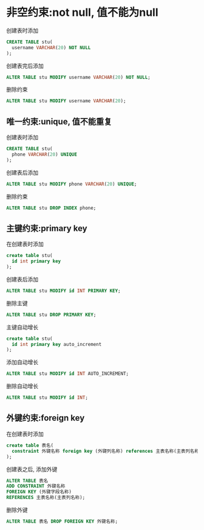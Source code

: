 # 非空约束:not null, 值不能为null
创建表时添加
```sql
CREATE TABLE stu(
  username VARCHAR(20) NOT NULL
);
```
创建表完后添加
```sql
ALTER TABLE stu MODIFY username VARCHAR(20) NOT NULL;
```
删除约束
```sql
ALTER TABLE stu MODIFY username VARCHAR(20);
```
## 唯一约束:unique, 值不能重复
创建表时添加
```sql
CREATE TABLE stu(
  phone VARCHAR(20) UNIQUE
);
```
创建表后添加
```sql
ALTER TABLE stu MODIFY phone VARCHAR(20) UNIQUE;
```
删除约束
```sql
ALTER TABLE stu DROP INDEX phone;
```
## 主键约束:primary key
在创建表时添加
```sql
create table stu(
  id int primary key
);
```
创建表后添加
```sql
ALTER TABLE stu MODIFY id INT PRIMARY KEY;
```
删除主键
```sql
ALTER TABLE stu DROP PRIMARY KEY;
```
主键自动增长
```sql
create table stu(
  id int primary key auto_increment
);
```
添加自动增长
```sql
ALTER TABLE stu MODIFY id INT AUTO_INCREMENT;
```
删除自动增长
```sql
ALTER TABLE stu MODIFY id INT;
```
## 外键约束:foreign key
在创建表时添加
```sql
create table 表名(
  constraint 外键名称 foreign key (外键列名称) references 主表名称(主表列名称)
);
```
创建表之后, 添加外键
```sql
ALTER TABLE 表名 
ADD CONSTRAINT 外键名称 
FOREIGN KEY (外键字段名称) 
REFERENCES 主表名称(主表列名称);
```
删除外键
```sql
ALTER TABLE 表名 DROP FOREIGN KEY 外键名称;
```
